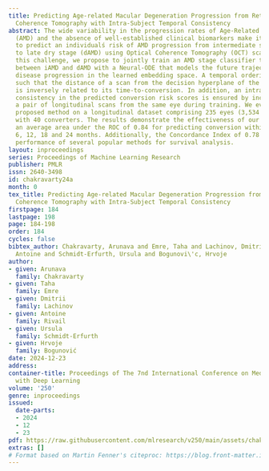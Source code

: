 ```yaml
---
title: Predicting Age-related Macular Degeneration Progression from Retinal Optical
  Coherence Tomography with Intra-Subject Temporal Consistency
abstract: The wide variability in the progression rates of Age-Related Macular Degeneration
  (AMD) and the absence of well-established clinical biomarkers make it difficult
  to predict an individualś risk of AMD progression from intermediate stage (iAMD)
  to late dry stage (dAMD) using Optical Coherence Tomography (OCT) scans.To address
  this challenge, we propose to jointly train an AMD stage classifier to discriminate
  between iAMD and dAMD with a Neural-ODE that models the future trajectory of the
  disease progression in the learned embedding space. A temporal ordering is imposed
  such that the distance of a scan from the decision hyperplane of the AMD stage classifier
  is inversely related to its time-to-conversion. In addition, an intra-subject temporal
  consistency in the predicted conversion risk scores is ensured by incorporating
  a pair of longitudinal scans from the same eye during training. We evaluated our
  proposed method on a longitudinal dataset comprising 235 eyes (3,534 OCT scans)
  with 40 converters. The results demonstrate the effectiveness of our approach, achieving
  an average area under the ROC of 0.84 for predicting conversion within the next
  6, 12, 18 and 24 months. Additionally, the Concordance Index of 0.78 surpasses the
  performance of several popular methods for survival analysis.
layout: inproceedings
series: Proceedings of Machine Learning Research
publisher: PMLR
issn: 2640-3498
id: chakravarty24a
month: 0
tex_title: Predicting Age-related Macular Degeneration Progression from Retinal Optical
  Coherence Tomography with Intra-Subject Temporal Consistency
firstpage: 184
lastpage: 198
page: 184-198
order: 184
cycles: false
bibtex_author: Chakravarty, Arunava and Emre, Taha and Lachinov, Dmitrii and Rivail,
  Antoine and Schmidt-Erfurth, Ursula and Bogunovi\'c, Hrvoje
author:
- given: Arunava
  family: Chakravarty
- given: Taha
  family: Emre
- given: Dmitrii
  family: Lachinov
- given: Antoine
  family: Rivail
- given: Ursula
  family: Schmidt-Erfurth
- given: Hrvoje
  family: Bogunović
date: 2024-12-23
address:
container-title: Proceedings of The 7nd International Conference on Medical Imaging
  with Deep Learning
volume: '250'
genre: inproceedings
issued:
  date-parts:
  - 2024
  - 12
  - 23
pdf: https://raw.githubusercontent.com/mlresearch/v250/main/assets/chakravarty24a/chakravarty24a.pdf
extras: []
# Format based on Martin Fenner's citeproc: https://blog.front-matter.io/posts/citeproc-yaml-for-bibliographies/
---
```

